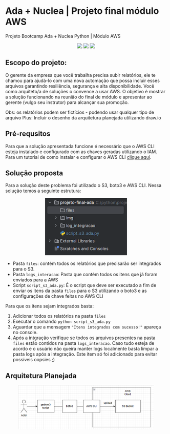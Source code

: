 # Ada + Nuclea | Projeto final módulo AWS
Projeto Bootcamp Ada + Nuclea Python | Módulo AWS 

<p align="center">
    <a alt="Python">
          <img src="https://img.shields.io/badge/Python-v3.11-blue.svg" />
    </a>
    <a alt="boto3">
        <img src="https://img.shields.io/badge/boto3-v1.28.25-red.svg" />
    </a>
  <a alt="AWS CLI">
        <img src="https://img.shields.io/badge/AWS_CLI-v2.13.9-blueviolet.svg" />
    </a>
</p>


## Escopo do projeto:
O gerente da empresa que você trabalha precisa subir relatórios, ele te chamou para ajudá-lo com uma nova automação que possa incluir esses arquivos garantindo resiliência, segurança e alta disponibilidade. Você como arquiteto/a de soluções o convence a usar AWS.
O objetivo é mostrar a solução funcionando na reunião do final de módulo e apresentar ao gerente (vulgo seu instrutor) para alcançar sua promoção.

Obs: os relatórios podem ser fictícios - podendo usar qualquer tipo de arquivo
Plus: Incluir o desenho da arquitetura planejada utilizando draw.io

## Pré-requsitos
Para que a solução apresentada funcione é necessário que o AWS CLI esteja instalado e configurado com as chaves geradas utilizando o IAM. Para um tutorial de como instalar e configurar o AWS CLI [clique aqui](https://www.youtube.com/watch?v=PWAnY-w1SGQ&).


## Solução proposta
Para a solução deste problema foi utilizado o S3, boto3 e AWS CLI. Nessa solução temos a seguinte estrutura: 
<figure>
<p align="center">
  <img src="https://github.com/myllamachaado/projeto-final-ada/blob/master/img/img2.PNG"/><br>
</p>
</figure>


- Pasta `files`: contém todos os relatórios que precisarão ser integrados para o S3. 
- Pasta `logs_interacao`: Pasta que contém todos os itens que já foram enviados para a AWS 
- Script `script_s3_ada.py`: É o script que deve ser executado a fim de enviar os itens da pasta `files` para o S3 utilizando o boto3 e as configurações de chave feitas no AWS CLI

Para que os itens sejam integrados basta:
1) Adicionar todos os relatórios na pasta `files`
2) Executar o comando `python script_s3_ada.py`
3) Aguardar que a mensagem `"Itens integrados com sucesso!"` apareça no console.
4) Após a intgração verifique se todos os arquivos presentes na pasta `files` estão contidos na pasta `logs_interacao`. Caso tudo esteja de acordo e o usuário não queira manter logs localmente basta limpar a pasta logs após a integração. Este item só foi adicionado para evitar possíveis oopsies ;)

## Arquitetura Planejada
<figure>
<p align="center">
  <img src="https://github.com/myllamachaado/projeto-final-ada/blob/master/img/img1.PNG"/><br>
</p>
</figure>
